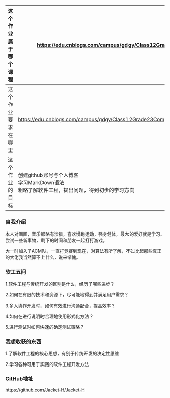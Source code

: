 | 这个作业属于哪个课程 | <https://edu.cnblogs.com/campus/gdgy/Class12Grade23ComputerScience> |
| ---- | ---- |
| 这个作业要求在哪里 | <https://edu.cnblogs.com/campus/gdgy/Class12Grade23ComputerScience/homework/13469> |
| 这个作业的目标 | 创建github账号与个人博客 <br> 学习MarkDown语法 <br> 粗略了解软件工程，提出问题，得到初步的学习方向 |

### 自我介绍

本人对画画，音乐都略有涉猎，喜欢慢跑运动，强身健体，最大的爱好就是学习、尝试一些新事物，剩下的时间和朋友一起打打游戏。  

大一时加入了ACM队，一直打竞赛到现在，对算法有所了解，不过比起那些真正的大佬我当然算不上什么，说来惭愧。

### 软工五问

1.软件工程与传统开发的区别是什么，经历了哪些进步？    

2.如何在有限的技术和资源下，尽可能地得到并满足用户需求？    

3.多人协作开发时，如何有效进行沟通配合，提高效率？    

4.如何在进行说明时合理地使用形式化方法？  

5.进行测试时如何快速的确定测试策略？  

### 我想收获的东西

1.了解软件工程的核心思想，有别于传统开发的决定性思维

2.学习各种可用于实践的软件工程开发方法

### GitHub地址

https://github.com/Jacket-H/Jacket-H
